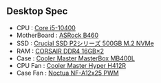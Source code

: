 ## Desktop Spec
+ CPU : [Core i5-10400](https://www.amazon.co.jp/gp/product/B086MN38Q2/ref=ppx_yo_dt_b_search_asin_title?ie=UTF8&th=1)
+ MotherBoard : [ASRock B460](https://www.amazon.co.jp/gp/product/B088ZS6SDN/ref=ppx_yo_dt_b_search_asin_title?ie=UTF8&th=1)
+ SSD : [Crucial SSD P2シリーズ 500GB M.2 NVMe](https://www.amazon.co.jp/gp/product/B086TDBW8J/ref=ppx_yo_dt_b_search_asin_title?ie=UTF8&th=1)
+ RAM : [CORSAIR DDR4 16GB×2](https://www.amazon.co.jp/gp/product/B0134EW44S/ref=ppx_yo_dt_b_search_asin_title?ie=UTF8&th=1)
+ Case : [Cooler Master MasterBox MB400L](https://www.amazon.co.jp/gp/product/B08GLBRCVJ/ref=ppx_yo_dt_b_search_asin_title?ie=UTF8&psc=1)
+ CPU Fan : [Cooler Master Hyper H412R](https://www.amazon.co.jp/gp/product/B076MQBZ2L/ref=ppx_yo_dt_b_search_asin_title?ie=UTF8&psc=1)
+ Case Fan : [Noctua NF-A12x25 PWM](https://www.amazon.co.jp/gp/product/B07C5VG64V/ref=ppx_yo_dt_b_search_asin_title?ie=UTF8&psc=1)
